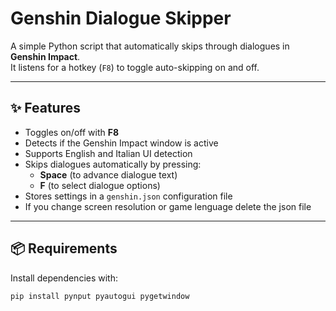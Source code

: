 # Genshin Dialogue Skipper

A simple Python script that automatically skips through dialogues in **Genshin Impact**.  
It listens for a hotkey (`F8`) to toggle auto-skipping on and off.  

---

## ✨ Features
- Toggles on/off with **F8**
- Detects if the Genshin Impact window is active
- Supports English and Italian UI detection
- Skips dialogues automatically by pressing:
  - **Space** (to advance dialogue text)
  - **F** (to select dialogue options)
- Stores settings in a `genshin.json` configuration file
- If you change screen resolution or game lenguage delete the json file

---

## 📦 Requirements
Install dependencies with:

```bash
pip install pynput pyautogui pygetwindow
